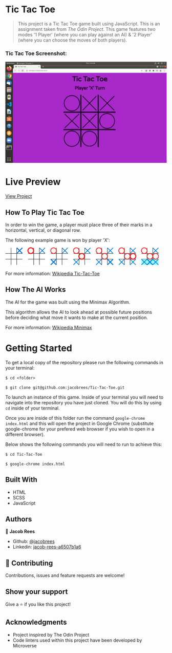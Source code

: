 # Tic Tac Toe

> This project is a Tic Tac Toe game built using JavaScript. This is an assignment taken from _The Odin Project_. This game features two modes '1 Player' (where you can play against an AI) & '2 Player' (where you can choose the moves of both players).

### Tic Tac Toe Screenshot:

![](screenshot/screenshot.png)

# Live Preview

[View Project](https://rawcdn.githack.com/jacobrees/Tic-Tac-Toe/71d6d5f5f22a9ef9e801b43b12bc13ba2321fb64/index.html)

## How To Play Tic Tac Toe

In order to win the game, a player must place three of their marks in a horizontal, vertical, or diagonal row.

The following example game is won by player 'X':

![](screenshot/screenshot_2.png)

For more information: [Wikipedia Tic-Tac-Toe](https://en.wikipedia.org/wiki/Tic-tac-toe)

## How The AI Works

The AI for the game was built using the Minimax Algorithm. 

This algorithm allows the AI to look ahead at possible future positions before deciding what move it wants to make at the current position.

For more information: [Wikipedia Minimax](https://en.wikipedia.org/wiki/Minimax)

# Getting Started

To get a local copy of the repository please run the following commands in your terminal:

```
$ cd <folder>
```

```
$ git clone git@github.com:jacobrees/Tic-Tac-Toe.git
```

To launch an instance of this game. Inside of your terminal you will need to navigate into the repository you have just cloned. You will do this by using `cd` inside of your terminal. 

Once you are inside of this folder run the command `google-chrome index.html` and this will open the project in Google Chrome (substitute google-chrome for your prefered web browser if you wish to open in a different browser). 

Below shows the following commands you will need to run to achieve this:

```
$ cd Tic-Tac-Toe
```

```
$ google-chrome index.html
```

## Built With

- HTML
- SCSS
- JavaScript

## Authors

👤 **Jacob Rees**

- Github: [@jacobrees](https://github.com/jacobrees)
- Linkedin: [jacob-rees-a6507b1a6](https://www.linkedin.com/in/jacob-rees-a6507b1a6/)


## 🤝 Contributing

Contributions, issues and feature requests are welcome!

## Show your support

Give a ⭐️ if you like this project!

## Acknowledgments

- Project inspired by The Odin Project
- Code linters used within this project have been developed by Microverse
